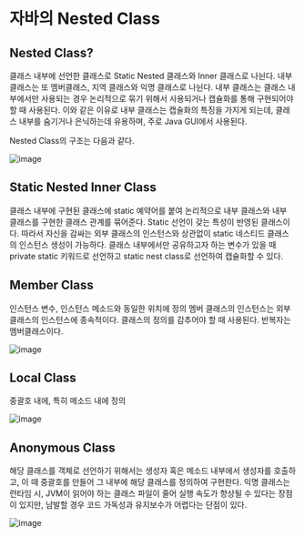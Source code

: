 # 자바의 Nested Class


## Nested Class?
클래스 내부에 선언한 클래스로 Static Nested 클래스와 Inner 클래스로 나뉜다. 내부 클래스는 또 멤버클래스, 지역 클래스와 익명 클래스로 나뉜다. 내부 클래스는 클래스 내부에서만 사용되는 경우 논리적으로 묶기 위해서 사용되거나 캡슐화를 통해 구현되어야 할 때 사용된다.
이와 같은 이유로 내부 클래스는 캡술화의 특징을 가지게 되는데, 클래스 내부를 숨기거나 은닉하는데 유용하며, 주로 Java GUI에서 사용된다.

Nested Class의 구조는 다음과 같다.

![image](https://user-images.githubusercontent.com/46465928/154427384-255b07f7-2cef-48e8-8687-ae01e6a49fcb.png)

## Static Nested Inner Class
클래스 내부에 구현된 클래스에 static 예약어를 붙여 논리적으로 내부 클래스와 내부 클래스를 구현한 클래스 관계를 묶어준다.
Static 선언이 갖는 특성이 반영된 클래스이다. 따라서 자신을 감싸는 외부 클래스의 인스턴스와 상관없이 static 네스티드 클래스의 인스턴스 생성이 가능하다.
클래스 내부에서만 공유하고자 하는 변수가 있을 때 private static 키워드로 선언하고 static nest class로 선언하여 캡슐화할 수 있다.

## Member Class
인스턴스 변수, 인스턴스 메소드와 동일한 위치에 정의
멤버 클래스의 인스턴스는 외부 클래스의 인스턴스에 종속적이다.
클래스의 정의를 감추어야 할 때 사용된다.
반복자는 멤버클래스이다.

![image](https://user-images.githubusercontent.com/46465928/154427580-45475f92-f409-4275-94be-0cfa57e77f90.png)

 

## Local Class
중괄호 내에, 특히 메소드 내에 정의

![image](https://user-images.githubusercontent.com/46465928/154427604-67dce8d4-4900-45b3-9df0-3142f987c1ab.png)


 
## Anonymous Class
해당 클래스를 객체로 선언하기 위해서는 생성자 혹은 메소드 내부에서 생성자를 호출하고, 이 때 중괄호를 만들어 그 내부에 해당 클래스를 정의하여 구현한다. 익명 클래스는 런타임 시, 
JVM이 읽어야 하는 클래스 파일이 줄어 실행 속도가 향상될 수 있다는 장점이 있지만, 남발할 경우 코드 가독성과 유지보수가 어렵다는 단점이 있다.

 ![image](https://user-images.githubusercontent.com/46465928/154427624-f45ea302-e92c-446e-9a56-9b53991d59bf.png)


